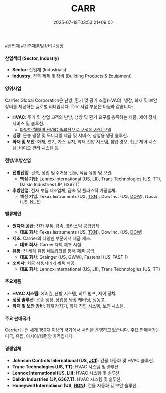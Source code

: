 ﻿---
title: "CARR"
date: 2025-07-18T03:53:21+09:00
lastmod: 2025-07-18T03:53:21+09:00
type: docs
sidebar:
  open: true
weight: 173
---
<div style="display:none">
  <meta property="article:published_time" content="2025-07-17T18:53:21Z" />
  <meta property="article:modified_time" content="2025-07-17T18:53:21Z" />
</div>
#산업재 #건축제품및장비 #냉장

#### 산업섹터 (Sector, Industry)

- **Sector**: 산업재 (Industrials)
- **Industry**: 건축 제품 및 장비 (Building Products & Equipment)

#### 영위사업

Carrier Global Corporation은 난방, 환기 및 공기 조절(HVAC), 냉장, 화재 및 보안 장비를 제공하는 글로벌 리더입니다. 주요 사업 부문은 다음과 같습니다:

- **HVAC**: 주거 및 상업 고객의 난방, 냉방 및 환기 요구를 충족하는 제품, 제어 장치, 서비스 및 솔루션.
	- [다양한 형태의 HVAC 솔루션으로 구성된 사업 모델](7.1_전력에%20묻는%20네%20개의%20질문들.pdf#page=31&selection=6,0,18,2&color=yellow)
- **냉장**: 운송 냉장 및 모니터링 제품 및 서비스, 상업용 냉장 솔루션.
- **화재 및 보안**: 화재, 연기, 가스 감지, 화재 진압 시스템, 침입 경보, 접근 제어 시스템, 비디오 관리 시스템 등.

#### 전방/후방산업

- **전방산업**: 건축, 상업 및 주거용 건물, 식품 유통 및 보관.
    - **핵심 기업**: Lennox International (US, LII), Trane Technologies (US, TT), Daikin Industries (JP, 6367.T)
- **후방산업**: 전자 부품 제조업체, 금속 및 플라스틱 가공업체.
    - **핵심 기업**: Texas Instruments (US, [TXN](/company-analysis/txn/)), Dow Inc. (US, [DOW](/company-analysis/dow/)), Nucor (US, [NUE](/company-analysis/nue/))

#### 밸류체인

- **원자재 공급**: 전자 부품, 금속, 플라스틱 공급업체.
    - **대표 회사**: Texas Instruments (US, [TXN](/company-analysis/txn/)), Dow Inc. (US, [DOW](/company-analysis/dow/))
- **제조**: Carrier의 다양한 부문에서 제품 제조.
    - **대표 회사**: Carrier 자체 제조 시설
- **유통**: 전 세계 유통 네트워크를 통해 제품 공급.
    - **대표 회사**: Grainger (US, GWW), Fastenal (US, FAST 1)
- **소비자**: 최종 사용자에게 제품 제공.
    - **대표 회사**: Lennox International (US, LII), Trane Technologies (US, TT)

#### 주요제품

- **HVAC 시스템**: 에어컨, 난방 시스템, 히트 펌프, 제어 장치.
- **냉장 솔루션**: 운송 냉장, 상업용 냉장 캐비닛, 냉동고.
- **화재 및 보안 장비**: 화재 감지기, 화재 진압 시스템, 보안 시스템.

#### 주요 판매국가

Carrier는 전 세계 160개 이상의 국가에서 사업을 운영하고 있습니다. 주요 판매국가는 미국, 유럽, 아시아/태평양 지역입니다

#### 경쟁업체

- **Johnson Controls International (US, [JCI](/company-analysis/jci/))**: 건물 자동화 및 HVAC 솔루션.
- **Trane Technologies (US, TT)**: HVAC 시스템 및 솔루션.
- **Lennox International (US, LII)**: HVAC 시스템 및 솔루션.
- **Daikin Industries (JP, 6367.T)**: HVAC 시스템 및 솔루션.
- **Honeywell International (US, [HON](/company-analysis/hon/))**: 건물 자동화 및 보안 솔루션.
